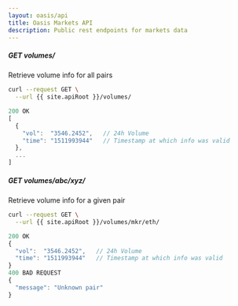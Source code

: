 ```yaml
---
layout: oasis/api
title: Oasis Markets API
description: Public rest endpoints for markets data
---
```


##### GET volumes/

Retrieve volume info for all pairs

```bash
curl --request GET \
  --url {{ site.apiRoot }}/volumes/
```

```javascript
200 OK
[
  {
    "vol":  "3546.2452",   // 24h Volume
    "time": "1511993944"   // Timestamp at which info was valid
  },
  ...
]
```

##### GET volumes/abc/xyz/

Retrieve volume info for a given pair

```bash
curl --request GET \
  --url {{ site.apiRoot }}/volumes/mkr/eth/
```

```javascript
200 OK
{
  "vol":  "3546.2452",   // 24h Volume
  "time": "1511993944"   // Timestamp at which info was valid
}
400 BAD REQUEST
{
  "message": "Unknown pair"
}
```

